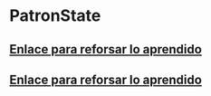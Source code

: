 # PatronState
## [Enlace para reforsar lo aprendido](https://www.youtube.com/watch?v=1fqmhGmAB4s)
## [Enlace para reforsar lo aprendido](http://migranitodejava.blogspot.com/2011/06/state.html)
